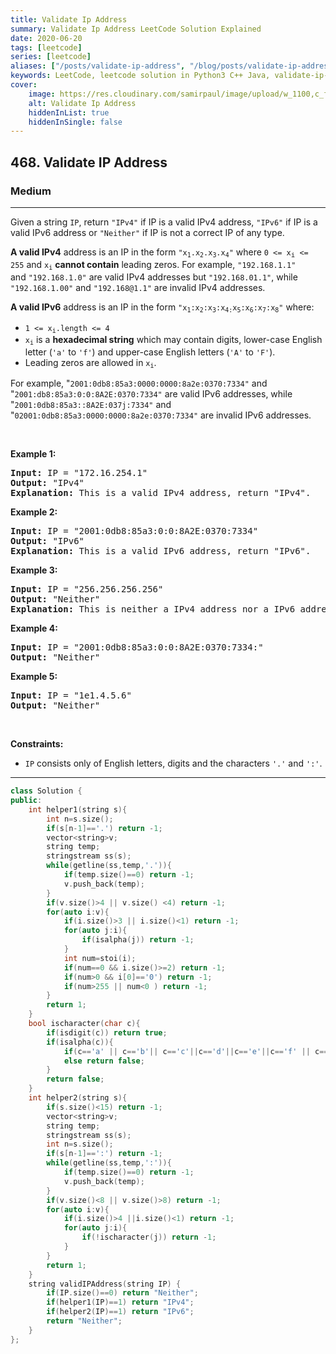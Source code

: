 ```yaml
---
title: Validate Ip Address
summary: Validate Ip Address LeetCode Solution Explained
date: 2020-06-20
tags: [leetcode]
series: [leetcode]
aliases: ["/posts/validate-ip-address", "/blog/posts/validate-ip-address", "/validate-ip-address"]
keywords: LeetCode, leetcode solution in Python3 C++ Java, validate-ip-address solution
cover:
    image: https://res.cloudinary.com/samirpaul/image/upload/w_1100,c_fit,co_rgb:FFFFFF,l_text:Arial_70_bold:Validate Ip Address/problem-solving.webp
    alt: Validate Ip Address
    hiddenInList: true
    hiddenInSingle: false
---
```



<h2>468. Validate IP Address</h2><h3>Medium</h3><hr><div><p>Given a string <code>IP</code>, return <code>"IPv4"</code> if IP is a valid IPv4 address,&nbsp;<code>"IPv6"</code> if&nbsp;IP is a valid IPv6 address or <code>"Neither"</code> if IP is not a correct IP of any type.</p>

<p><strong>A valid IPv4</strong> address&nbsp;is an IP in the form <code>"x<sub>1</sub>.x<sub>2</sub>.x<sub>3</sub>.x<sub>4</sub>"</code> where <code>0 &lt;=&nbsp;x<sub><span style="font-size: 10.8333px;">i</span></sub>&nbsp;&lt;= 255</code> and <code>x<sub>i</sub></code> <strong>cannot contain</strong> leading zeros. For example, <code>"192.168.1.1"</code> and&nbsp;<code>"192.168.1.0"</code> are valid IPv4 addresses but <code>"192.168.01.1"</code>, while <code>"192.168.1.00"</code>&nbsp;and <code>"192.168@1.1"</code> are invalid IPv4 addresses.</p>

<p><strong>A valid IPv6</strong> address&nbsp;is an IP in the form <code>"x<sub>1</sub>:x<sub>2</sub>:x<sub>3</sub>:x<sub>4:</sub>x<sub>5</sub>:x<sub>6</sub>:x<sub>7</sub>:x<sub>8</sub>"</code> where:</p>

<ul>
	<li><code>1 &lt;= x<sub>i</sub>.length &lt;= 4</code></li>
	<li><code>x<sub>i</sub></code> is a&nbsp;<strong>hexadecimal string</strong> which may contain digits, lower-case English letter (<code>'a'</code> to <code>'f'</code>) and upper-case English letters (<code>'A'</code> to <code>'F'</code>).</li>
	<li>Leading zeros are allowed in <code>x<sub>i</sub></code>.</li>
</ul>

<p>For example,&nbsp;"<code>2001:0db8:85a3:0000:0000:8a2e:0370:7334"</code>&nbsp;and "<code>2001:db8:85a3:0:0:8A2E:0370:7334"</code> are valid IPv6 addresses, while "<code>2001:0db8:85a3::8A2E:037j:7334"</code>&nbsp;and "<code>02001:0db8:85a3:0000:0000:8a2e:0370:7334"</code> are invalid IPv6 addresses.</p>

<p>&nbsp;</p>
<p><strong>Example 1:</strong></p>

<pre><strong>Input:</strong> IP = "172.16.254.1"
<strong>Output:</strong> "IPv4"
<strong>Explanation:</strong> This is a valid IPv4 address, return "IPv4".
</pre>

<p><strong>Example 2:</strong></p>

<pre><strong>Input:</strong> IP = "2001:0db8:85a3:0:0:8A2E:0370:7334"
<strong>Output:</strong> "IPv6"
<strong>Explanation:</strong> This is a valid IPv6 address, return "IPv6".
</pre>

<p><strong>Example 3:</strong></p>

<pre><strong>Input:</strong> IP = "256.256.256.256"
<strong>Output:</strong> "Neither"
<strong>Explanation:</strong> This is neither a IPv4 address nor a IPv6 address.
</pre>

<p><strong>Example 4:</strong></p>

<pre><strong>Input:</strong> IP = "2001:0db8:85a3:0:0:8A2E:0370:7334:"
<strong>Output:</strong> "Neither"
</pre>

<p><strong>Example 5:</strong></p>

<pre><strong>Input:</strong> IP = "1e1.4.5.6"
<strong>Output:</strong> "Neither"
</pre>

<p>&nbsp;</p>
<p><strong>Constraints:</strong></p>

<ul>
	<li><code>IP</code> consists only of English letters, digits and the characters <code>'.'</code> and <code>':'</code>.</li>
</ul>
</div>

---




```cpp
class Solution {
public:
    int helper1(string s){
        int n=s.size();
        if(s[n-1]=='.') return -1;
        vector<string>v;
        string temp;
        stringstream ss(s);
        while(getline(ss,temp,'.')){
            if(temp.size()==0) return -1;
            v.push_back(temp);
        }
        if(v.size()>4 || v.size() <4) return -1;
        for(auto i:v){
            if(i.size()>3 || i.size()<1) return -1;
            for(auto j:i){
                if(isalpha(j)) return -1;
            }
            int num=stoi(i);
            if(num==0 && i.size()>=2) return -1;
            if(num>0 && i[0]=='0') return -1;
            if(num>255 || num<0 ) return -1;
        }
        return 1;
    }
    bool ischaracter(char c){
        if(isdigit(c)) return true;
        if(isalpha(c)){
            if(c=='a' || c=='b'|| c=='c'||c=='d'||c=='e'||c=='f' || c=='A'|| c=='B'|| c=='C'||c=='D' ||c=='E'|| c=='F') return true;
            else return false;
        }
        return false;
    }
    int helper2(string s){
        if(s.size()<15) return -1;
        vector<string>v;
        string temp;
        stringstream ss(s);
        int n=s.size();
        if(s[n-1]==':') return -1;
        while(getline(ss,temp,':')){
            if(temp.size()==0) return -1;
            v.push_back(temp);
        }
        if(v.size()<8 || v.size()>8) return -1;
        for(auto i:v){
            if(i.size()>4 ||i.size()<1) return -1;
            for(auto j:i){
                if(!ischaracter(j)) return -1;
            }
        }
        return 1;
    }
    string validIPAddress(string IP) {
        if(IP.size()==0) return "Neither";
        if(helper1(IP)==1) return "IPv4";
        if(helper2(IP)==1) return "IPv6";
        return "Neither";
    }
};
```
